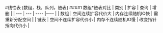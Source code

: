 #线性表
[数组，栈，队列，链表]
####1 数组*链表对比
|  类别  |  扩容  |  查询  | 增删 |
| --- | --- | ---- |---- |
| 数组 | 空间连续扩容代价大 | 内存连续随机IO快 | 需重新分配空间 |
| 链表 | 空间不连续扩容代价小 | 内存不连续随机IO慢 | 改变指针指向代价小 |





